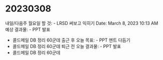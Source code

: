 # 20230308

내일/다음주 월요일 할 것: - LRSD 써보고 익히기
Date: March 8, 2023 10:13 AM
예상 결과물: - PPT 발표
- 콜드메일 DB 정리 60군데
출근 후 오늘 목표: - PPT 멘트 다듬기
- 콜드메일 DB 정리 60군데
퇴근 전 오늘 결과물: - PPT 발표
- 콜드메일 DB 정리 60군데
